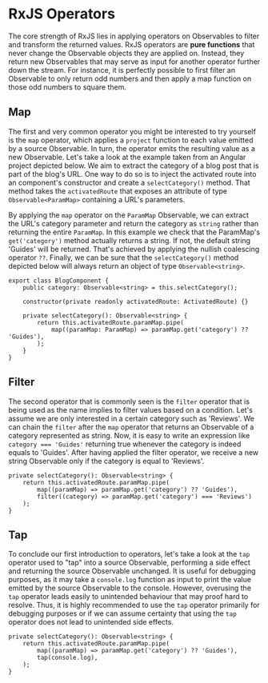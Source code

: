 <!--
date=2022-07-04
topic=RxJS
summary=RxJS offers a range of operators of which map, filter and tap get presented.
-->

# RxJS Operators

The core strength of RxJS lies in applying operators on Observables to filter and transform the returned values. RxJS operators are <b>pure functions</b> that never change the Observable objects they are applied on. Instead, they return new Observables that may serve as input for another operator further down the stream. For instance, it is perfectly possible to first filter an Observable to only return odd numbers and then apply a map function on those odd numbers to square them.

## Map

The first and very common operator you might be interested to try yourself is the <code>map</code> operator, which applies a <code>project</code> function to each value emitted by a source Observable. In turn, the operator emits the resulting value as a new Observable. Let's take a look at the example taken from an Angular project depicted below. We aim to extract the category of a blog post that is part of the blog's URL. One way to do so is to inject the activated route into an component's constructor and create a <code>selectCategory()</code> method. That method takes the <code>activatedRoute</code> that exposes an attribute of type <code>Observable&lt;ParamMap></code> containing a URL's parameters.

By applying the <code>map</code> operator on the <code>ParamMap</code> Observable, we can extract the URL's category parameter and return the category as <code>string</code> rather than returning the entire <code>ParamMap</code>. In this example we check that the ParamMap's <code>get('category')</code> method actually returns a string. If not, the default string 'Guides' will be returned. That's achieved by applying the nullish coalescing operator <code>??</code>. Finally, we can be sure that the <code>selectCategory()</code> method depicted below will always return an object of type <code>Observable&lt;string></code>.

```TS
export class BlogComponent {
    public category: Observable<string> = this.selectCategory();

    constructor(private readonly activatedRoute: ActivatedRoute) {}

    private selectCategory(): Observable<string> {
        return this.activatedRoute.paramMap.pipe(
            map((paramMap: ParamMap) => paramMap.get('category') ?? 'Guides'),
        );
    }
}
```

## Filter

The second operator that is commonly seen is the <code>filter</code> operator that is being used as the name implies to filter values based on a condition. Let's assume we are only interested in a certain category such as 'Reviews'. We can chain the <code>filter</code> after the <code>map</code> operator that returns an Observable of a category represented as string. Now, it is easy to write an expression like <code>category === 'Guides'</code> returning true whenever the category is indeed equals to 'Guides'. After having applied the filter operator, we receive a new string Observable only if the category is equal to 
'Reviews'.

```TS
private selectCategory(): Observable<string> {
    return this.activatedRoute.paramMap.pipe(
        map((paramMap) => paramMap.get('category') ?? 'Guides'),
        filter((category) => paramMap.get('category') === 'Reviews')
    );
}
```

## Tap

To conclude our first introduction to operators, let's take a look at the <code>tap</code> operator used to "tap" into a source Observable, performing a side effect and returning the source Observable unchanged. It is useful for debugging purposes, as it may take a <code>console.log</code> function as input to print the value emitted by the source Observable to the console. However, overusing the <code>tap</code> operator leads easily to unintended behaviour that may proof hard to resolve. Thus, it is highly recommended to use the <code>tap</code> operator primarily for debugging purposes or if we can assume certainty that using the <code>tap</code> operator does not lead to unintended side effects.

```TS
private selectCategory(): Observable<string> {
    return this.activatedRoute.paramMap.pipe(
        map((paramMap) => paramMap.get('category') ?? 'Guides'),
        tap(console.log),
    );
}
```
